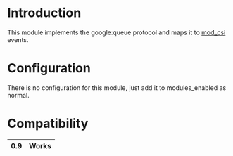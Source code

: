 # Introduction #

This module implements the google:queue protocol and maps it to [mod\_csi](mod_csi.md) events.

# Configuration #

There is no configuration for this module, just add it to modules\_enabled as normal.

# Compatibility #

|0.9|Works|
|:--|:----|
